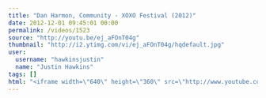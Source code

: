 ```yaml
---
title: "Dan Harmon, Community - XOXO Festival (2012)"
date: 2012-12-01 09:45:01 00:00
permalink: /videos/1523
source: "http://youtu.be/ej_aFOnT04g"
thumbnail: "http://i2.ytimg.com/vi/ej_aFOnT04g/hqdefault.jpg"
user:
  username: "hawkinsjustin"
  name: "Justin Hawkins"
tags: []
html: "<iframe width=\"640\" height=\"360\" src=\"http://www.youtube.com/embed/ej_aFOnT04g?wmode=transparent&fs=1&feature=oembed\" frameborder=\"0\" allowfullscreen></iframe>"
---
```


